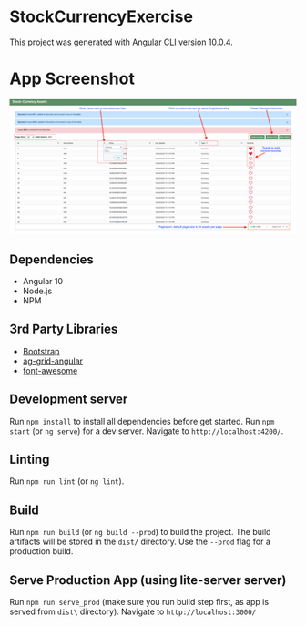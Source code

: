 # StockCurrencyExercise

This project was generated with [Angular CLI](https://github.com/angular/angular-cli) version 10.0.4.

# App Screenshot

![Dashboard](src/assets/stock-assets.png?raw=true "App Dashboard")

## Dependencies
* Angular 10
* Node.js
* NPM


## 3rd Party Libraries
* [Bootstrap](https://getbootstrap.com/)
* [ag-grid-angular](https://www.ag-grid.com/angular-grid/)
* [font-awesome](https://fontawesome.com/v4.7.0/)

## Development server
Run `npm install` to install all dependencies before get started.
Run `npm start` (or `ng serve`) for a dev server. Navigate to `http://localhost:4200/`.

## Linting

Run `npm run lint` (or `ng lint`).

## Build

Run `npm run build` (or `ng build --prod`) to build the project. The build artifacts will be stored in the `dist/` directory. Use the `--prod` flag for a production build.

## Serve Production App (using lite-server server)

Run `npm run serve_prod` (make sure you run build step first, as app is served from `dist\` directory).  Navigate to `http://localhost:3000/`
